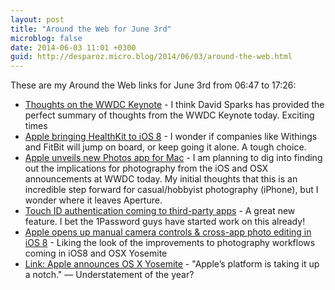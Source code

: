 ```yaml
---
layout: post
title: "Around the Web for June 3rd"
microblog: false
date: 2014-06-03 11:01 +0300
guid: http://desparoz.micro.blog/2014/06/03/around-the-web.html
---
```

<p>These are my Around the Web links for June 3rd from 06:47 to 17:26:</p>
<ul>
<li><a href="http://macsparky.com/blog/2014/6/thoughts-on-the-wwdc-keynote">Thoughts on the WWDC Keynote</a> - I think David Sparks has provided the perfect summary of thoughts from the WWDC Keynote today. Exciting times</li>
<li><a href="http://www.imore.com/apple-bringing-healthkit-ios-8">Apple bringing HealthKit to iOS 8</a> - I wonder if companies like Withings and FitBit will jump on board, or keep going it alone. A tough choice.</li>
<li><a href="http://www.imore.com/apple-unveils-new-photos-app-mac">Apple unveils new Photos app for Mac</a> - I am planning to dig into finding out the implications for photography from the iOS and OSX announcements at WWDC today. My initial thoughts that this is an incredible step forward for casual/hobbyist photography (iPhone), but I wonder where it leaves Aperture.</li>
<li><a href="http://www.imore.com/touch-id-authentication-coming-third-party-apps">Touch ID authentication coming to third-party apps</a> - A great new feature. I bet the 1Password guys have started work on this already!</li>
<li><a href="http://www.loopinsight.com/redirect?s=/feed/&amp;perm=http://www.loopinsight.com/2014/06/02/apple-opens-up-manual-camera-controls-cross-app-photo-editing-in-ios-8/&amp;perm_title=Apple+opens+up+manual+camera+controls+%26amp%3B+cross-app+photo+editing+in+iOS+8&amp;u=aHR0cDovL3BldGFwaXhlbC5jb20vMjAxNC8wNi8wMi9hcHBsZS1vcGVucy11cC1tYW51YWwtY29udHJvbC1hbmQtY3Jvc3MtYXBwLWVkaXRpbmctaW4taW9zLTgtZm9yLXNlYW1sZXNzLW5vbi1kZXN0cnVjaXR2ZS1waG90by13b3JrZmxvdy8=">Apple opens up manual camera controls &amp; cross-app photo editing in iOS 8</a> - Liking the look of the improvements to photography workflows coming in iOS8 and OSX Yosemite</li>
<li><a href="http://www.apple.com/osx/preview/">Link: Apple announces OS X Yosemite</a> - &quot;Apple&rsquo;s platform is taking it up a notch.&quot; &mdash; Understatement of the year?</li>

</ul>
